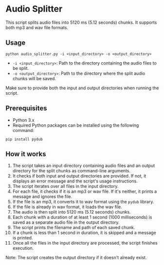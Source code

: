 
# Audio Splitter

This script splits audio files into 5120 ms (5.12 seconds) chunks. It supports both mp3 and wav file formats.

## Usage

```
python audio_splitter.py -i <input_directory> -o <output_directory>
```

- `-i <input_directory>`: Path to the directory containing the audio files to be split.
- `-o <output_directory>`: Path to the directory where the split audio chunks will be saved.

Make sure to provide both the input and output directories when running the script.

## Prerequisites

- Python 3.x
- Required Python packages can be installed using the following command:

```
pip install pydub
```

## How it works

1. The script takes an input directory containing audio files and an output directory for the split chunks as command-line arguments.
2. It checks if both input and output directories are provided. If not, it displays an error message and the script's usage instructions.
3. The script iterates over all files in the input directory.
4. For each file, it checks if it is an mp3 or wav file. If it's neither, it prints a message and ignores the file.
5. If the file is an mp3, it converts it to wav format using the `pydub` library.
6. If the file is already in wav format, it loads the wav file.
7. The audio is then split into 5120 ms (5.12 seconds) chunks.
8. Each chunk with a duration of at least 1 second (1000 milliseconds) is saved as a separate audio file in the output directory.
9. The script prints the filename and path of each saved chunk.
10. If a chunk is less than 1 second in duration, it is skipped and a message is printed.
11. Once all the files in the input directory are processed, the script finishes execution.

Note: The script creates the output directory if it doesn't already exist.

